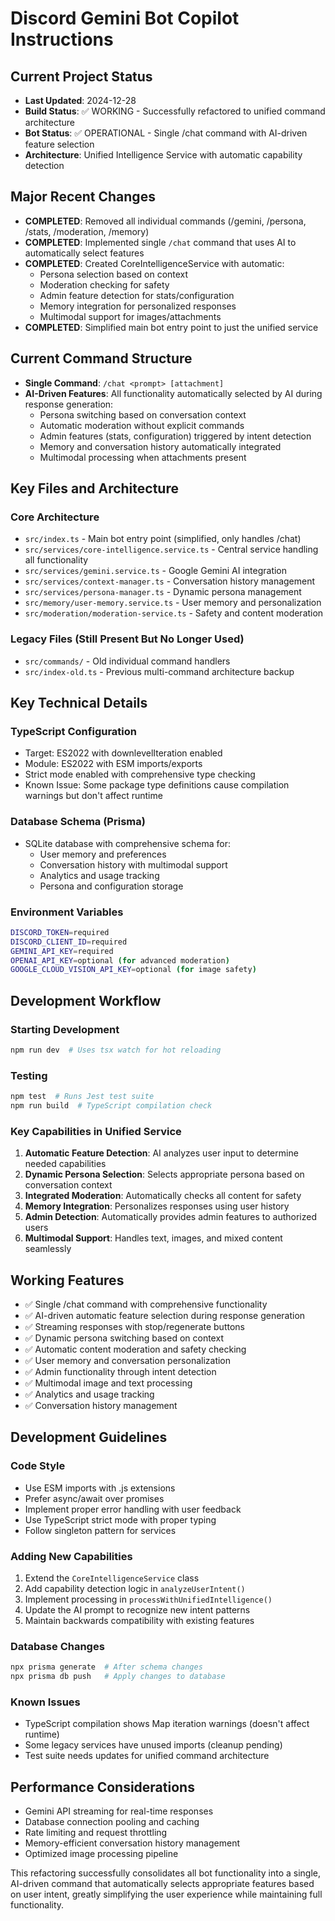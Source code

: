 # Discord Gemini Bot Copilot Instructions

## Current Project Status
- **Last Updated**: 2024-12-28
- **Build Status**: ✅ WORKING - Successfully refactored to unified command architecture
- **Bot Status**: ✅ OPERATIONAL - Single /chat command with AI-driven feature selection
- **Architecture**: Unified Intelligence Service with automatic capability detection

## Major Recent Changes
- **COMPLETED**: Removed all individual commands (/gemini, /persona, /stats, /moderation, /memory)
- **COMPLETED**: Implemented single `/chat` command that uses AI to automatically select features
- **COMPLETED**: Created CoreIntelligenceService with automatic:
  - Persona selection based on context
  - Moderation checking for safety
  - Admin feature detection for stats/configuration
  - Memory integration for personalized responses
  - Multimodal support for images/attachments
- **COMPLETED**: Simplified main bot entry point to just the unified service

## Current Command Structure
- **Single Command**: `/chat <prompt> [attachment]`
- **AI-Driven Features**: All functionality automatically selected by AI during response generation:
  - Persona switching based on conversation context
  - Automatic moderation without explicit commands
  - Admin features (stats, configuration) triggered by intent detection  
  - Memory and conversation history automatically integrated
  - Multimodal processing when attachments present

## Key Files and Architecture

### Core Architecture
- `src/index.ts` - Main bot entry point (simplified, only handles /chat)
- `src/services/core-intelligence.service.ts` - Central service handling all functionality
- `src/services/gemini.service.ts` - Google Gemini AI integration  
- `src/services/context-manager.ts` - Conversation history management
- `src/services/persona-manager.ts` - Dynamic persona management
- `src/memory/user-memory.service.ts` - User memory and personalization
- `src/moderation/moderation-service.ts` - Safety and content moderation

### Legacy Files (Still Present But No Longer Used)
- `src/commands/` - Old individual command handlers
- `src/index-old.ts` - Previous multi-command architecture backup

## Key Technical Details

### TypeScript Configuration
- Target: ES2022 with downlevelIteration enabled
- Module: ES2022 with ESM imports/exports
- Strict mode enabled with comprehensive type checking
- Known Issue: Some package type definitions cause compilation warnings but don't affect runtime

### Database Schema (Prisma)
- SQLite database with comprehensive schema for:
  - User memory and preferences
  - Conversation history with multimodal support
  - Analytics and usage tracking
  - Persona and configuration storage

### Environment Variables
```bash
DISCORD_TOKEN=required
DISCORD_CLIENT_ID=required  
GEMINI_API_KEY=required
OPENAI_API_KEY=optional (for advanced moderation)
GOOGLE_CLOUD_VISION_API_KEY=optional (for image safety)
```

## Development Workflow

### Starting Development
```bash
npm run dev  # Uses tsx watch for hot reloading
```

### Testing
```bash
npm test  # Runs Jest test suite
npm run build  # TypeScript compilation check
```

### Key Capabilities in Unified Service
1. **Automatic Feature Detection**: AI analyzes user input to determine needed capabilities
2. **Dynamic Persona Selection**: Selects appropriate persona based on conversation context
3. **Integrated Moderation**: Automatically checks all content for safety
4. **Memory Integration**: Personalizes responses using user history
5. **Admin Detection**: Automatically provides admin features to authorized users
6. **Multimodal Support**: Handles text, images, and mixed content seamlessly

## Working Features
- ✅ Single /chat command with comprehensive functionality
- ✅ AI-driven automatic feature selection during response generation  
- ✅ Streaming responses with stop/regenerate buttons
- ✅ Dynamic persona switching based on context
- ✅ Automatic content moderation and safety checking
- ✅ User memory and conversation personalization
- ✅ Admin functionality through intent detection
- ✅ Multimodal image and text processing
- ✅ Analytics and usage tracking
- ✅ Conversation history management

## Development Guidelines

### Code Style
- Use ESM imports with .js extensions
- Prefer async/await over promises
- Implement proper error handling with user feedback
- Use TypeScript strict mode with proper typing
- Follow singleton pattern for services

### Adding New Capabilities
1. Extend the `CoreIntelligenceService` class
2. Add capability detection logic in `analyzeUserIntent()`
3. Implement processing in `processWithUnifiedIntelligence()`
4. Update the AI prompt to recognize new intent patterns
5. Maintain backwards compatibility with existing features

### Database Changes
```bash
npx prisma generate  # After schema changes
npx prisma db push   # Apply changes to database
```

### Known Issues
- TypeScript compilation shows Map iteration warnings (doesn't affect runtime)
- Some legacy services have unused imports (cleanup pending)
- Test suite needs updates for unified command architecture

## Performance Considerations
- Gemini API streaming for real-time responses
- Database connection pooling and caching
- Rate limiting and request throttling
- Memory-efficient conversation history management
- Optimized image processing pipeline

This refactoring successfully consolidates all bot functionality into a single, AI-driven command that automatically selects appropriate features based on user intent, greatly simplifying the user experience while maintaining full functionality.
